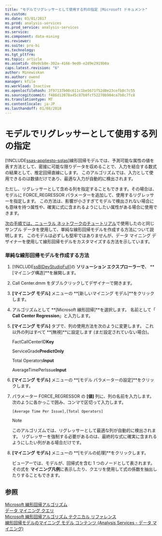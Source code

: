 ```yaml
---
title: "モデルでリグレッサーとして使用する列の指定 |Microsoft ドキュメント"
ms.custom: 
ms.date: 03/01/2017
ms.prod: analysis-services
ms.prod_service: analysis-services
ms.service: 
ms.component: data-mining
ms.reviewer: 
ms.suite: pro-bi
ms.technology: 
ms.tgt_pltfrm: 
ms.topic: article
ms.assetid: d8e0cb8e-302a-4166-9ed0-e2d9e2919b0a
caps.latest.revision: "6"
author: Minewiskan
ms.author: owend
manager: kfile
ms.workload: Inactive
ms.openlocfilehash: 3f97137b00c611c1be5671f52d8e23cefb8c7c55
ms.sourcegitcommit: f486d12078a45c87b0fcf52270b904ca7b0c7fc8
ms.translationtype: MT
ms.contentlocale: ja-JP
ms.lasthandoff: 01/08/2018
---
```

# <a name="specify-a-column-to-use-as-regressor-in-a-model"></a>モデルでリグレッサーとして使用する列の指定
[!INCLUDE[ssas-appliesto-sqlas](../../includes/ssas-appliesto-sqlas.md)]線形回帰モデルでは、予測可能な属性の値を表す方法として、密接に可能な限りデータを収めることで、入力を結合する数式の結果として、推定回帰直線にします。 このアルゴリズムでは、入力として使用できるのは数値だけであり、最適な入力が自動的に検出されます。  
  
 ただし、リグレッサーとして含める列を指定することもできます。その場合は、モデルに FORCE_REGRESSOR パラメーターを追加して、使用するリグレッサーを指定します。 この方法は、影響が小さすぎてモデルで検出されない場合にも意味を持つ属性や、確実に式に含まれるようにしたい属性がある場合に使用できます。  
  
 [次の手順では、ニューラル ネットワークのチュートリアル](http://msdn.microsoft.com/library/42c3701a-1fd2-44ff-b7de-377345bbbd6b)で使用したのと同じサンプル データを使用して、単純な線形回帰モデルを作成する方法について説明します。 このモデルは必ずしも堅牢ではありませんが、データ マイニング デザイナーを使用して線形回帰モデルをカスタマイズする方法を示しています。  
  
### <a name="how-to-create-a-simple-linear-regression-model"></a>単純な線形回帰モデルを作成する方法  
  
1.  [!INCLUDE[ssBIDevStudioFull](../../includes/ssbidevstudiofull-md.md)]の **ソリューション エクスプローラーで**、 **[マイニング構造]**を展開します。  
  
2.  Call Center.dmm をダブルクリックしてデザイナーで開きます。  
  
3.  **[マイニング モデル]** メニューの **[新しいマイニング モデル]**をクリックします。  
  
4.  アルゴリズムとして **[Microsoft 線形回帰]**を選択します。 名前として「 **Call Center Regression**」と入力します。  
  
5.  **[マイニング モデル]** タブで、列の使用方法を次のように変更します。 これ以外の列はすべて **[無視]**に設定します (まだ設定されていない場合)。  
  
     FactCallCenterID**Key**  
  
     ServiceGrade**PredictOnly**  
  
     Total Operators**Input**  
  
     AverageTimePerIssue**Input**  
  
6.  **[マイニング モデル]** メニューの **[モデル パラメーターの設定]**をクリックします。  
  
7.  パラメーター FORCE_REGRESSOR の **[値]** 列に、列の名前を入力します。次のように各かっこで囲み、コンマで区切って入力します。  
  
    ```  
    [Average Time Per Issue],[Total Operators]  
    ```  
  
    > [!NOTE]  
    >  このアルゴリズムでは、リグレッサーとして最適な列が自動的に検出されます。 リグレッサーを強制する必要があるのは、最終的な式に確実に含まれるようにしたい列がある場合だけです。  
  
8.  **[マイニング モデル]** メニューの **[モデルの処理]**をクリックします。  
  
     ビューアーでは、モデルが、回帰式を含む 1 つのノードとして表されます。 その式を **マイニング凡例**に表示したり、クエリを使用して式の係数を抽出したりすることもできます。  
  
## <a name="see-also"></a>参照  
 [Microsoft 線形回帰アルゴリズム](../../analysis-services/data-mining/microsoft-linear-regression-algorithm.md)   
 [データ マイニング クエリ](../../analysis-services/data-mining/data-mining-queries.md)   
 [Microsoft 線形回帰アルゴリズム テクニカル リファレンス](../../analysis-services/data-mining/microsoft-linear-regression-algorithm-technical-reference.md)   
 [線形回帰モデルのマイニング モデル コンテンツ &#40;Analysis Services - データ マイニング&#41;](../../analysis-services/data-mining/mining-model-content-for-linear-regression-models-analysis-services-data-mining.md)  
  
  

